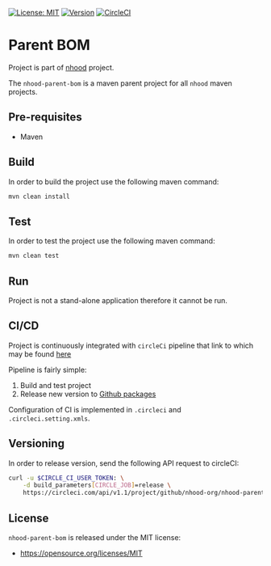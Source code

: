[![License: MIT](https://img.shields.io/badge/License-MIT-yellow.svg)](https://opensource.org/licenses/MIT)
[![Version](https://img.shields.io/badge/version-0.2.1-blue.svg?maxAge=2592000)](https://github.com/nhood-org/repository/packages/125790)
[![CircleCI](https://circleci.com/gh/nhood-org/nhood-parent-bom.svg?style=shield)](https://circleci.com/gh/nhood-org/nhood-parent-bom)

# Parent BOM

Project is part of [nhood](https://github.com/nhood-org/nhood-docs) project. 

The `nhood-parent-bom` is a maven parent project for all `nhood` maven projects.

## Pre-requisites

- Maven

## Build

In order to build the project use the following maven command:

```bash
mvn clean install
```

## Test

In order to test the project use the following maven command:

```bash
mvn clean test
```

## Run

Project is not a stand-alone application therefore it cannot be run.

## CI/CD

Project is continuously integrated with `circleCi` pipeline that link to which may be found [here](https://circleci.com/gh/nhood-org/workflows/nhood-parent-bom)

Pipeline is fairly simple:

1. Build and test project
2. Release new version to [Github packages](https://github.com/orgs/nhood-org/packages)

Configuration of CI is implemented in `.circleci` and `.circleci.setting.xmls`.

## Versioning

In order to release version, send the following API request to circleCI:

```bash
curl -u $CIRCLE_CI_USER_TOKEN: \
    -d build_parameters[CIRCLE_JOB]=release \
    https://circleci.com/api/v1.1/project/github/nhood-org/nhood-parent-bom/tree/master
```

## License

`nhood-parent-bom` is released under the MIT license:
- https://opensource.org/licenses/MIT
